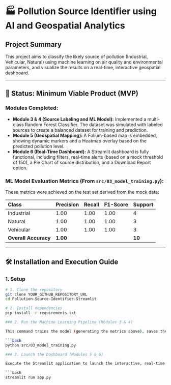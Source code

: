 # 🏭 Pollution Source Identifier using AI and Geospatial Analytics

## Project Summary
This project aims to classify the likely source of pollution (Industrial, Vehicular, Natural) using machine learning on air quality and environmental parameters, and visualize the results on a real-time, interactive geospatial dashboard.

---

## 🚀 Status: Minimum Viable Product (MVP) 

### Modules Completed:
* **Module 3 & 4 (Source Labeling and ML Model):** Implemented a multi-class Random Forest Classifier. The dataset was simulated with labeled sources to create a balanced dataset for training and prediction.
* **Module 5 (Geospatial Mapping):** A Folium-based map is embedded, showing dynamic markers and a Heatmap overlay based on the predicted pollution level.
* **Module 6 (Real-Time Dashboard):** A Streamlit dashboard is fully functional, including filters, real-time alerts (based on a mock threshold of 150), a Pie Chart of source distribution, and a Download Report option.

### ML Model Evaluation Metrics (From `src/03_model_training.py`):
These metrics were achieved on the test set derived from the mock data:

| Class | Precision | Recall | F1-Score | Support |
| :--- | :--- | :--- | :--- | :--- |
| Industrial | 1.00 | 1.00 | 1.00 | 4 |
| Natural | 1.00 | 1.00 | 1.00 | 3 |
| Vehicular | 1.00 | 1.00 | 1.00 | 3 |
| **Overall Accuracy** | **1.00** | | | **10** |

---

## 🛠️ Installation and Execution Guide

### 1. Setup

```bash
# 1. Clone the repository
git clone YOUR_GITHUB_REPOSITORY_URL
cd Pollution-Source-Identifier-Streamlit

# 2. Install dependencies
pip install -r requirements.txt

### 2. Run the Machine Learning Pipeline (Modules 3 & 4)

This command trains the model (generating the metrics above), saves the model file, and updates the data with the final source predictions used by the dashboard.

```bash
python src/03_model_training.py

### 3. Launch the Dashboard (Modules 5 & 6)

Execute the Streamlit application to launch the interactive, real-time dashboard in your web browser.

```bash
streamlit run app.py
